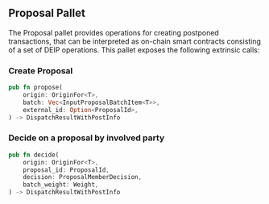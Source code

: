 ## Proposal Pallet

The Proposal pallet provides operations for creating postponed transactions, that can be interpreted as on-chain smart contracts consisting of a set of DEIP operations.
This pallet exposes the following extrinsic calls:


### Create Proposal

```rust
pub fn propose(
    origin: OriginFor<T>,
    batch: Vec<InputProposalBatchItem<T>>,
    external_id: Option<ProposalId>,
) -> DispatchResultWithPostInfo
```


### Decide on a proposal by involved party

```rust
pub fn decide(
    origin: OriginFor<T>,
    proposal_id: ProposalId,
    decision: ProposalMemberDecision,
    batch_weight: Weight,
) -> DispatchResultWithPostInfo
```